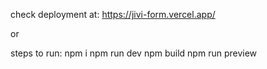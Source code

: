 check deployment at: https://jivi-form.vercel.app/

or

steps to run:
npm i
npm run dev
npm build
npm run preview
